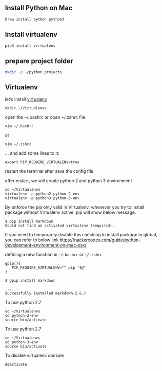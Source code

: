 ## Install Python on Mac

```sh
brew install python python3
```

## Install virtualenv

```sh
pip3 install virtualenv
```

## prepare project folder

```sh
mkdir -p ~/python_projects
```

## Virtualenv

let’s install [virtualenv](https://virtualenv.pypa.io/en/stable/)

```
mkdir ~/Virtualenvs
```

open the ~/.bashrc or open ~/.zshrc file

```
vim ~/.bashrc
```

or 

```
vim ~/.zshrc
```

… and add some lines to it:

```
export PIP_REQUIRE_VIRTUALENV=true
```

restart the terminal after save the config file

after restart, we will create python 2 and python 3 environment 

```
cd ~/Virtualenvs
virtualenv -p python2 python-2-env
virtualenv -p python3 python-3-env
```

By enforce the pip only valid in Virtualenv, whenever you try to install package without Virtualenv active, pip will show below message. 

```
$ pip install markdown
Could not find an activated virtualenv (required).
```

If you need to temporarily disable this checking to install package to global, you can refer to below link 
https://hackercodex.com/guide/python-development-environment-on-mac-osx/

defining a new function in `~/.bashrc` or `~/.zshrc`

```
gpip(){
   PIP_REQUIRE_VIRTUALENV="" pip "$@"
}
```

```
$ gpip install markdown

......
Successfully installed markdown-2.6.7

```

To use python 2.7

```
cd ~/Virtualenvs
cd python-2-env
source bin/activate
```


To use python 2.7

```
cd ~/Virtualenvs
cd python-3-env
source bin/activate
```

To disable virtualenv console

```
deactivate
```
